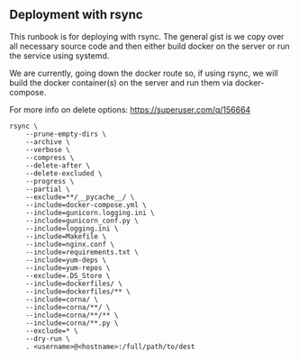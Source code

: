 ## Deployment with rsync

This runbook is for deploying with rsync. The general gist is we copy over
all necessary source code and then either build docker on the server or
run the service using systemd.  

We are currently, going down the docker route so, if using rsync, we will
build the docker container(s) on the server and run them via docker-compose.  


For more info on delete options: https://superuser.com/q/156664  
```
rsync \
    --prune-empty-dirs \
    --archive \
    --verbose \
    --compress \
    --delete-after \
    --delete-excluded \
    --progress \
    --partial \
    --exclude=**/__pycache__/ \
    --include=docker-compose.yml \
    --include=gunicorn.logging.ini \
    --include=gunicorn_conf.py \
    --include=logging.ini \
    --include=Makefile \
    --include=nginx.conf \
    --include=requirements.txt \
    --include=yum-deps \
    --include=yum-repos \
    --exclude=.DS_Store \
    --include=dockerfiles/ \
    --include=dockerfiles/** \
    --include=corna/ \
    --include=corna/**/ \
    --include=corna/**/** \
    --include=corna/**.py \
    --exclude=* \
    --dry-run \
    . <username>@<hostname>:/full/path/to/dest
```
